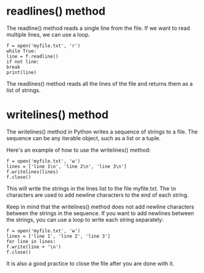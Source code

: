 # readlines() method
The readline() method reads a single line from the file. If we want to read multiple lines, we can use a loop.

```
f = open('myfile.txt', 'r')
while True:
line = f.readline()
if not line:
break
print(line)
```
The readlines() method reads all the lines of the file and returns them as a list of strings.

# writelines() method
The writelines() method in Python writes a sequence of strings to a file. The sequence can be any iterable object, such as a list or a tuple.

Here's an example of how to use the writelines() method:

```
f = open('myfile.txt', 'w')
lines = ['line 1\n', 'line 2\n', 'line 3\n']
f.writelines(lines)
f.close()
```
This will write the strings in the lines list to the file myfile.txt. The \n characters are used to add newline characters to the end of each string.

Keep in mind that the writelines() method does not add newline characters between the strings in the sequence. If you want to add newlines between the strings, you can use a loop to write each string separately:

```
f = open('myfile.txt', 'w')
lines = ['line 1', 'line 2', 'line 3']
for line in lines:
f.write(line + '\n')
f.close()
```
It is also a good practice to close the file after you are done with it.
